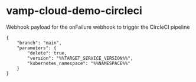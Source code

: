 # vamp-cloud-demo-circleci

Webhook payload for the onFailure webhook to trigger the CircleCI pipeline
```
{
	"branch": "main",
	"parameters": {
		"delete": true,
		"version": "%%TARGET_SERVICE_VERSION%%",
		"kubernetes_namespace": "%%NAMESPACE%%"
	}
}
